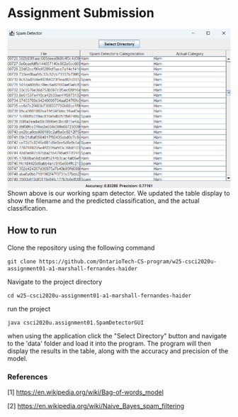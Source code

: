 # Assignment Submission
![working output](src/main/resources/working.png)
Shown above is our working spam detector. We updated the table display to show the filename and the predicted classification, and the actual classification. 

## How to run
Clone the repository using the following command
```
git clone https://github.com/OntarioTech-CS-program/w25-csci2020u-assignment01-a1-marshall-fernandes-haider
```
Navigate to the project directory
```
cd w25-csci2020u-assignment01-a1-marshall-fernandes-haider
```
run the project
```
java csci2020u.assignment01.SpamDetectorGUI
```
when using the application click the "Select Directory" button and navigate to the 'data' folder and load it into the program. The program will then display the results in the table, along with the accuracy and precision of the model.

### References
[1] https://en.wikipedia.org/wiki/Bag-of-words_model

[2] https://en.wikipedia.org/wiki/Naive_Bayes_spam_filtering

